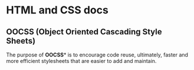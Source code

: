 # HTML and CSS docs

## OOCSS (Object Oriented Cascading Style Sheets)
The purpose of **OOCSS*** is to encourage code reuse, ultimately, faster and more efficient stylesheets that are easier to add and maintain.

<!--stackedit_data:
eyJwcm9wZXJ0aWVzIjoiZXh0ZW5zaW9uczpcbiAgcHJlc2V0Oi
BnZm1cbiIsImhpc3RvcnkiOls1NjUyOTYwNjYsLTIwNzM2NjUz
MjMsLTQ0MTEzODQ1MCwxNjQ2NTg1MDI0LC0xNzI4ODE5MTkzLC
0xODcxNTkyMTQ0XX0=
-->